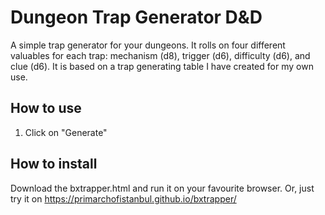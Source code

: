# Dungeon Trap Generator D&D 
A simple trap generator for your dungeons. It rolls on four different valuables for each trap: mechanism (d8), trigger (d6), difficulty (d6), and clue (d6). It is based on a trap generating table I have created for my own use.

## How to use
1. Click on "Generate"

## How to install
Download the bxtrapper.html and run it on your favourite browser. Or, just try it on [https://primarchofistanbul.github.io/bxtrapper/
](https://primarchofistanbul.github.io/bxtrapper/)
